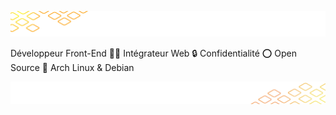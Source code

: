 ![header image](./images/background-top.png)

Développeur Front-End  🧑‍💻  Intégrateur Web  🔒  Confidentialité  ⭕  Open Source  🐧  Arch Linux & Debian

![footer image](./images/background-bottom.png)
